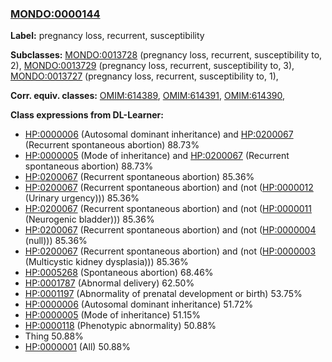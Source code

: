 
### [MONDO:0000144](http://purl.obolibrary.org/obo/MONDO_0000144)
**Label:** pregnancy loss, recurrent, susceptibility

**Subclasses:** [MONDO:0013728](http://purl.obolibrary.org/obo/MONDO_0013728) (pregnancy loss, recurrent, susceptibility to, 2), [MONDO:0013729](http://purl.obolibrary.org/obo/MONDO_0013729) (pregnancy loss, recurrent, susceptibility to, 3), [MONDO:0013727](http://purl.obolibrary.org/obo/MONDO_0013727) (pregnancy loss, recurrent, susceptibility to, 1), 

**Corr. equiv. classes:** [OMIM:614389](http://purl.obolibrary.org/obo/OMIM_614389), [OMIM:614391](http://purl.obolibrary.org/obo/OMIM_614391), [OMIM:614390](http://purl.obolibrary.org/obo/OMIM_614390), 

**Class expressions from DL-Learner:**

- [HP:0000006](http://purl.obolibrary.org/obo/HP_0000006) (Autosomal dominant inheritance) and [HP:0200067](http://purl.obolibrary.org/obo/HP_0200067) (Recurrent spontaneous abortion) 88.73%
- [HP:0000005](http://purl.obolibrary.org/obo/HP_0000005) (Mode of inheritance) and [HP:0200067](http://purl.obolibrary.org/obo/HP_0200067) (Recurrent spontaneous abortion) 88.73%
- [HP:0200067](http://purl.obolibrary.org/obo/HP_0200067) (Recurrent spontaneous abortion) 85.36%
- [HP:0200067](http://purl.obolibrary.org/obo/HP_0200067) (Recurrent spontaneous abortion) and (not ([HP:0000012](http://purl.obolibrary.org/obo/HP_0000012) (Urinary urgency))) 85.36%
- [HP:0200067](http://purl.obolibrary.org/obo/HP_0200067) (Recurrent spontaneous abortion) and (not ([HP:0000011](http://purl.obolibrary.org/obo/HP_0000011) (Neurogenic bladder))) 85.36%
- [HP:0200067](http://purl.obolibrary.org/obo/HP_0200067) (Recurrent spontaneous abortion) and (not ([HP:0000004](http://purl.obolibrary.org/obo/HP_0000004) (null))) 85.36%
- [HP:0200067](http://purl.obolibrary.org/obo/HP_0200067) (Recurrent spontaneous abortion) and (not ([HP:0000003](http://purl.obolibrary.org/obo/HP_0000003) (Multicystic kidney dysplasia))) 85.36%
- [HP:0005268](http://purl.obolibrary.org/obo/HP_0005268) (Spontaneous abortion) 68.46%
- [HP:0001787](http://purl.obolibrary.org/obo/HP_0001787) (Abnormal delivery) 62.50%
- [HP:0001197](http://purl.obolibrary.org/obo/HP_0001197) (Abnormality of prenatal development or birth) 53.75%
- [HP:0000006](http://purl.obolibrary.org/obo/HP_0000006) (Autosomal dominant inheritance) 51.72%
- [HP:0000005](http://purl.obolibrary.org/obo/HP_0000005) (Mode of inheritance) 51.15%
- [HP:0000118](http://purl.obolibrary.org/obo/HP_0000118) (Phenotypic abnormality) 50.88%
- Thing 50.88%
- [HP:0000001](http://purl.obolibrary.org/obo/HP_0000001) (All) 50.88%


